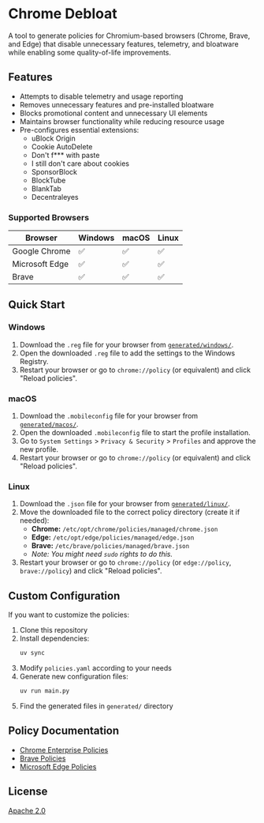 # Chrome Debloat

A tool to generate policies for Chromium-based browsers (Chrome, Brave, and Edge) that disable unnecessary features, telemetry, and bloatware while enabling some quality-of-life improvements.

## Features

- Attempts to disable telemetry and usage reporting
- Removes unnecessary features and pre-installed bloatware
- Blocks promotional content and unnecessary UI elements
- Maintains browser functionality while reducing resource usage
- Pre-configures essential extensions:
  - uBlock Origin
  - Cookie AutoDelete
  - Don't f*** with paste
  - I still don't care about cookies
  - SponsorBlock
  - BlockTube
  - BlankTab
  - Decentraleyes

### Supported Browsers

| Browser | Windows | macOS | Linux |
|---------|---------|-------|-------|
| Google Chrome | ✅ | ✅ | ✅ |
| Microsoft Edge | ✅ | ✅ | ✅ |
| Brave | ✅ | ✅ | ✅ |

## Quick Start

### Windows
1.  Download the `.reg` file for your browser from [`generated/windows/`](./generated/windows/).
2.  Open the downloaded `.reg` file to add the settings to the Windows Registry.
3.  Restart your browser or go to `chrome://policy` (or equivalent) and click "Reload policies".

### macOS
1.  Download the `.mobileconfig` file for your browser from [`generated/macos/`](./generated/macos/).
2.  Open the downloaded `.mobileconfig` file to start the profile installation.
3.  Go to `System Settings` > `Privacy & Security` > `Profiles` and approve the new profile.
4.  Restart your browser or go to `chrome://policy` (or equivalent) and click "Reload policies".

### Linux
1.  Download the `.json` file for your browser from [`generated/linux/`](./generated/linux/).
2.  Move the downloaded file to the correct policy directory (create it if needed):
    *   **Chrome:** `/etc/opt/chrome/policies/managed/chrome.json`
    *   **Edge:** `/etc/opt/edge/policies/managed/edge.json`
    *   **Brave:** `/etc/brave/policies/managed/brave.json`
    *   *Note: You might need `sudo` rights to do this.*
3.  Restart your browser or go to `chrome://policy` (or `edge://policy`, `brave://policy`) and click "Reload policies".

## Custom Configuration

If you want to customize the policies:

1. Clone this repository
2. Install dependencies:
   ```bash
   uv sync
   ```
3. Modify `policies.yaml` according to your needs
4. Generate new configuration files:
   ```bash
   uv run main.py
   ```
5. Find the generated files in `generated/` directory

## Policy Documentation

- [Chrome Enterprise Policies](https://chromeenterprise.google/policies/)
- [Brave Policies](https://support.brave.com/hc/en-us/articles/360039248271-Group-Policy)
- [Microsoft Edge Policies](https://learn.microsoft.com/en-us/deployedge/microsoft-edge-policies)

## License

[Apache 2.0](./LICENSE)
